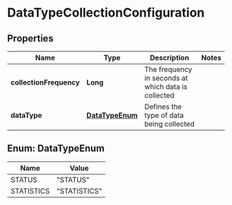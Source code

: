 # DataTypeCollectionConfiguration

## Properties
Name | Type | Description | Notes
------------ | ------------- | ------------- | -------------
**collectionFrequency** | **Long** | The frequency in seconds at which data is collected | 
**dataType** | [**DataTypeEnum**](#DataTypeEnum) | Defines the type of data being collected | 

<a name="DataTypeEnum"></a>
## Enum: DataTypeEnum
Name | Value
---- | -----
STATUS | &quot;STATUS&quot;
STATISTICS | &quot;STATISTICS&quot;
